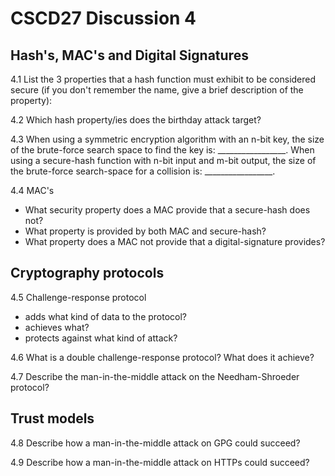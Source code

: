 # CSCD27 Discussion 4

## Hash's, MAC's and Digital Signatures

4.1 List the 3 properties that a hash function must exhibit to be considered secure (if you don't remember the name, give a brief description of the property):

4.2 Which hash property/ies does the birthday attack target?

4.3 When using a symmetric encryption algorithm with
an n-bit key, the size of the brute-force search space to find the key is: _________________. When using a secure-hash function with n-bit input and m-bit output, the size of the brute-force search-space for a collision is: _________________.

4.4 MAC's

- What security property does a MAC provide that a secure-hash does not?
- What property is provided by both MAC and secure-hash?
- What property does a MAC not provide that a digital-signature provides?

## Cryptography protocols

4.5 Challenge-response protocol

- adds what kind of data to the protocol?
- achieves what?
- protects against what kind of attack?

4.6 What is a double challenge-response protocol? What does it achieve?

4.7 Describe the man-in-the-middle attack on the Needham-Shroeder protocol?

## Trust models

4.8 Describe how a man-in-the-middle attack on GPG could succeed?

4.9 Describe how a man-in-the-middle attack on HTTPs could succeed?

